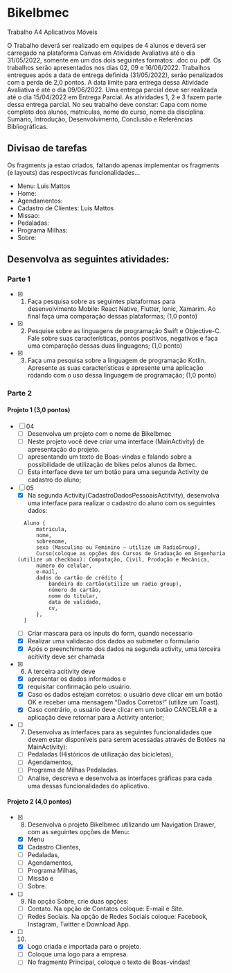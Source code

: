 # BikeIbmec
Trabalho A4 Aplicativos Móveis

O Trabalho deverá ser realizado em equipes de 4 alunos e deverá ser carregado na plataforma Canvas em Atividade Avaliativa até o dia 31/05/2022, somente em um dos dois seguintes formatos: .doc ou .pdf. Os trabalhos serão apresentados nos dias 02, 09 e 16/06/2022.
Trabalhos entregues após a data de entrega definida (31/05/2022), serão penalizados com a perda de 2,0 pontos. A data limite para entrega dessa Atividade Avaliativa é até o dia 09/06/2022.
Uma entrega parcial deve ser realizada até o dia 15/04/2022 em Entrega Parcial. As atividades 1, 2 e 3 fazem parte dessa entrega parcial.
No seu trabalho deve constar: Capa com nome completo dos alunos, matrículas, nome do curso, nome da disciplina. Sumário, Introdução, Desenvolvimento, Conclusão e Referências Bibliográficas.

## Divisao de tarefas

Os fragments ja estao criados, faltando apenas implementar os fragments (e layouts) das respectivcas funcionalidades...

- Menu: Luis Mattos <DONE>
- Home: 
- Agendamentos: 
- Cadastro de Clientes: Luis Mattos <DONE>
- Missao: 
- Pedaladas: 
- Programa Milhas: 
- Sobre: 

## Desenvolva as seguintes atividades:

### Parte 1

- [x] 01. Faça pesquisa sobre as seguintes plataformas para desenvolvimento Mobile: React Native, Flutter, Ionic, Xamarim. Ao final faça uma comparação dessas plataformas; (1,0 ponto)
- [x] 02. Pesquise sobre as linguagens de programação Swift e Objective-C. Fale sobre suas características, pontos positivos, negativos e faça uma comparação dessas duas linguagens; (1,0 ponto)
- [x] 03. Faça uma pesquisa sobre a linguagem de programação Kotlin. Apresente as suas características e apresente uma aplicação rodando com o uso dessa linguagem de programação; (1,0 ponto)

### Parte 2

#### Projeto 1 (3,0 pontos)

- [ ] 04
  - [ ] Desenvolva um projeto com o nome de BikeIbmec
  - [ ] Neste projeto você deve criar uma interface (MainActivity) de apresentação do projeto.
  - [ ] apresentando um texto de Boas-vindas e falando sobre a possibilidade de utilização de bikes pelos alunos da Ibmec.
  - [ ] Esta interface deve ter um botão para uma segunda Activity de cadastro do aluno;
- [ ] 05
  - [x] Na segunda Activity(CadastroDadosPessoaisActitvity), desenvolva uma interface para realizar o cadastro do aluno com os seguintes dados:
  ```
    Aluno {
        matricula,
        nome,
        sobrenome,
        sexo (Masculino ou Feminino – utilize um RadioGroup),
        Curso(coloque as opções dos Cursos de Graduação em Engenharia (utilize um checkbox): Computação, Civil, Produção e Mecânica,
        número do celular,
        e-mail,
        dados do cartão de crédito {
            bandeira do cartão(utilize um radio group),
            número do cartão,
            nome do titular,
            data de validade,
            cv,
        },
    }
  ```
  - [ ] Criar mascara para os inputs do form, quando necessario
  - [x] Realizar uma validacao dos dados ao submeter o formulario
  - [x] Após o preenchimento dos dados na segunda activity, uma terceira acitivity deve ser chamada
- [x] 06. A terceira acitivity deve
  - [x] apresentar os dados informados e
  - [x] requisitar confirmação pelo usuário.
  - [x] Caso os dados estejam corretos: o usuário deve clicar em um botão OK e receber uma mensagem “Dados Corretos!” (utilize um Toast).
  - [x] Caso contrário, o usuário deve clicar em um botão CANCELAR e a aplicação deve retornar para a Activity anterior;
- [ ] 07. Desenvolva as interfaces para as seguintes funcionalidades que devem estar disponíveis para serem acessadas através de Botões na MainActivity):
  - [ ] Pedaladas (Históricos de utilização das bicicletas),
  - [ ] Agendamentos,
  - [ ] Programa de Milhas Pedaladas.
  - [ ] Analise, descreva e desenvolva as interfaces gráficas para cada uma dessas funcionalidades do aplicativo.

#### Projeto 2 (4,0 pontos)

- [x] 08. Desenvolva o projeto BikeIbmec utilizando um Navigation Drawer, com as seguintes opções de Menu:
  - [x] Menu 
  - [x] Cadastro Clientes,
  - [ ] Pedaladas,
  - [ ] Agendamentos,
  - [ ] Programa Milhas,
  - [ ] Missão e
  - [ ] Sobre.
- [ ] 09. Na opção Sobre, crie duas opções:
  - [ ] Contato. Na opção de Contatos coloque: E-mail e Site.
  - [ ] Redes Sociais. Na opção de Redes Sociais coloque: Facebook, Instagram, Twitter e Download App.
- [ ] 10.
  - [x] Logo criada e importada para o projeto.
  - [ ] Coloque uma logo para a empresa.
  - [ ] No fragmento Principal, coloque o texto de Boas-vindas!

